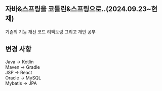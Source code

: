 ## 자바&스프링을 코틀린&스프링으로..(2024.09.23~현재)
기존의 기능 개선 코드 리팩토링 그리고 개인 공부

## 변경 사항
Java -> Kotlin<br>
Maven -> Gradle<br>
JSP -> React<br>
Oracle -> MySQL<br>
Mybatis -> JPA<br>


